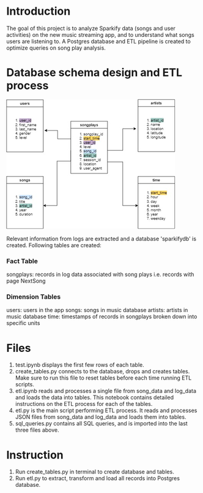 # Introduction
The goal of this project is to analyze Sparkify data (songs and user activities) on the new music streaming app, and to understand what songs users are listening to. A Postgres database and ETL pipeline is created to optimize queries on song play analysis.

# Database schema design and ETL process
![Udacity_DE_p1](Udacity_DE_p1.jpg)

Relevant information from logs are extracted and a database 'sparkifydb' is created. Following tables are created:
### Fact Table
songplays: records in log data associated with song plays i.e. records with page NextSong
### Dimension Tables
users: users in the app
songs: songs in music database
artists: artists in music database
time: timestamps of records in songplays broken down into specific units

# Files
1. test.ipynb displays the first few rows of each table.
2. create_tables.py connects to the database, drops and creates tables. Make sure to run this file to reset tables before each time running ETL scripts. 
3. etl.ipynb reads and processes a single file from song_data and log_data and loads the data into tables. This notebook contains detailed instructions on the ETL process for each of the tables.
4. etl.py is the main script performing ETL process. It reads and processes JSON files from song_data and log_data and loads them into tables. 
5. sql_queries.py contains all SQL queries, and is imported into the last three files above.

# Instruction
1. Run create_tables.py in terminal to create database and tables.
2. Run etl.py to extract, transform and load all records into Postgres database.

